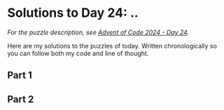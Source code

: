 # Solutions to Day 24: ..

*For the puzzle description, see [Advent of Code 2024 - Day 24](https://adventofcode.com/2024/day/24).*

Here are my solutions to the puzzles of today. Written chronologically so you can follow both my code and line of thought.

## Part 1



## Part 2

